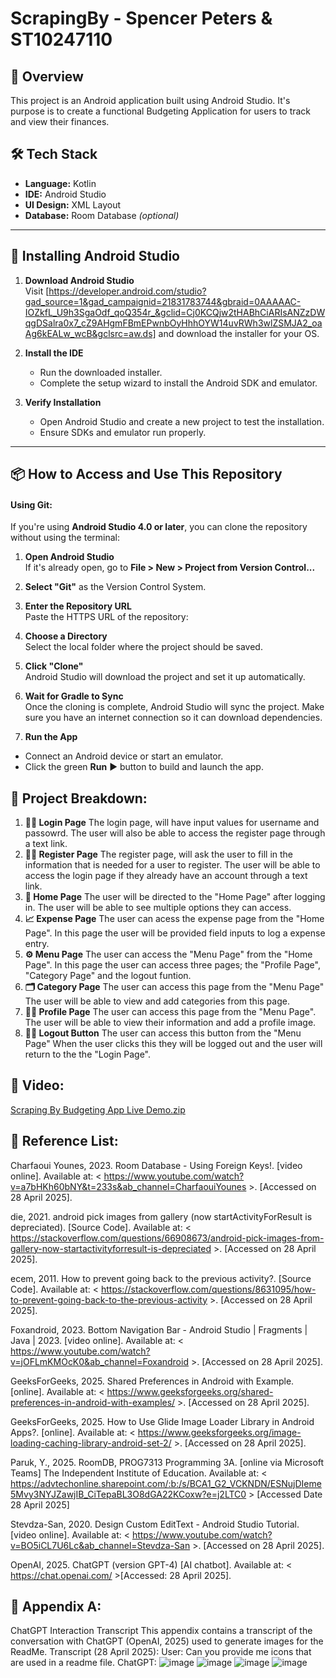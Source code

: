 # ScrapingBy - Spencer Peters & ST10247110

## 📖 Overview

This project is an Android application built using Android Studio. It's purpose is to create a functional Budgeting Application for users to track and view their finances.

## 🛠 Tech Stack

- **Language:** Kotlin
- **IDE:** Android Studio  
- **UI Design:** XML Layout  
- **Database:** Room Database *(optional)*  

---

## 🧭 Installing Android Studio

1. **Download Android Studio**  
   Visit [https://developer.android.com/studio?gad_source=1&gad_campaignid=21831783744&gbraid=0AAAAAC-IOZkfL_U9h3SgaOdf_qoQ354r_&gclid=Cj0KCQjw2tHABhCiARIsANZzDWqgDSalra0x7_cZ9AHgmFBmEPwnbOyHhhOYW14uvRWh3wlZSMJA2_oaAg6kEALw_wcB&gclsrc=aw.ds] and download the installer for your OS.

2. **Install the IDE**  
   - Run the downloaded installer.
   - Complete the setup wizard to install the Android SDK and emulator.

3. **Verify Installation**  
   - Open Android Studio and create a new project to test the installation.
   - Ensure SDKs and emulator run properly.
   

---

## 📦 How to Access and Use This Repository

#### Using Git:

If you're using **Android Studio 4.0 or later**, you can clone the repository without using the terminal:

1. **Open Android Studio**  
   If it's already open, go to **File > New > Project from Version Control...**

2. **Select "Git"** as the Version Control System.

3. **Enter the Repository URL**  
   Paste the HTTPS URL of the repository:
   
4. **Choose a Directory**  
    Select the local folder where the project should be saved.

5. **Click "Clone"**  
    Android Studio will download the project and set it up automatically.

6. **Wait for Gradle to Sync**  
    Once the cloning is complete, Android Studio will sync the project. Make sure you have an internet connection so it can download dependencies.

7. **Run the App**  
  - Connect an Android device or start an emulator.
  - Click the green **Run** ▶️ button to build and launch the app.

## 📁 Project Breakdown:

1. **🧑‍💻 Login Page** 
   The login page, will have input values for username and passowrd.
   The user will also be able to access the register page through a text link.
2. **🧑‍💻 Register Page**
   The register page, will ask the user to fill in the information that is needed for a user to register.
   The user will be able to access the login page if they already have an account through a text link.
3. **📌 Home Page**
   The user will be directed to the "Home Page" after logging in.
   The user will be able to see multiple options they can access.
4. **📈 Expense Page**
   The user can acess the expense page from the "Home Page".
   In this page the user will be provided field inputs to log a expense entry.
5. **⚙️ Menu Page**
   The user can access the "Menu Page" from the "Home Page".
   In this page the user can access three pages; the "Profile Page", "Category Page" and the logout funtion.
6. **🗂️ Category Page**
   The user can access this page from the "Menu Page"
   The user will be able to view and add categories from this page.
7. **🧑‍💻 Profile Page**
   The user can access this page from the "Menu Page".
   The user will be able to view their information and add a profile image.
8. **🧑‍💻 Logout Button**
   The user can access this button from the "Menu Page"
   When the user clicks this they will be logged out and the user will return to the the "Login Page".

## 🚀 Video:
[Scraping By Budgeting App Live Demo.zip](https://github.com/user-attachments/files/20016841/Scraping.By.Budgeting.App.Live.Demo.zip)

## 📝 Reference List:
Charfaoui Younes, 2023. Room Database - Using Foreign Keys!. [video online]. Available at: < https://www.youtube.com/watch?v=a7bHKh60bNY&t=233s&ab_channel=CharfaouiYounes >. [Accessed on 28 April 2025].

die, 2021. android pick images from gallery (now startActivityForResult is depreciated). [Source Code]. Available at: <  https://stackoverflow.com/questions/66908673/android-pick-images-from-gallery-now-startactivityforresult-is-depreciated >. [Accessed on 28 April 2025].

ecem, 2011. How to prevent going back to the previous activity?. [Source Code]. Available at: < https://stackoverflow.com/questions/8631095/how-to-prevent-going-back-to-the-previous-activity >. [Accessed on 28 April 2025].

Foxandroid, 2023. Bottom Navigation Bar - Android Studio | Fragments | Java | 2023. [video online]. Available at: < https://www.youtube.com/watch?v=jOFLmKMOcK0&ab_channel=Foxandroid >. [Accessed on 28 April 2025].

GeeksForGeeks, 2025. Shared Preferences in Android with Example. [online]. Available at: < https://www.geeksforgeeks.org/shared-preferences-in-android-with-examples/ >. [Accessed on 28 April 2025].

GeeksForGeeks, 2025. How to Use Glide Image Loader Library in Android Apps?. [online]. Available at: < https://www.geeksforgeeks.org/image-loading-caching-library-android-set-2/ >. [Accessed on 28 April 2025].

Paruk, Y., 2025. RoomDB, PROG7313 Programming 3A. [online via Microsoft Teams] The Independent Institute of Education. Available at: < https://advtechonline.sharepoint.com/:b:/s/BCA1_G2_VCKNDN/ESNujDIeme5Mvy3NYJZawjIB_CiTepaBL3O8dGA22KCoxw?e=j2LTC0 > [Accessed Date 28 April 2025]

Stevdza-San, 2020. Design Custom EditText - Android Studio Tutorial. [video online]. Available at: < https://www.youtube.com/watch?v=BO5iCL7U6Lc&ab_channel=Stevdza-San >. [Accessed on 28 April 2025].

OpenAI, 2025. ChatGPT (version GPT-4) [AI chatbot]. Available at: < https://chat.openai.com/  >[Accessed: 28 April 2025].

## 🧾 Appendix A:
ChatGPT Interaction Transcript
This appendix contains a transcript of the conversation with ChatGPT (OpenAI, 2025) used to generate images for the ReadMe.
Transcript (28 April 2025):
User: Can you provide me icons that are used in a readme file.
ChatGPT: 
![image](https://github.com/user-attachments/assets/27f6dbcf-33dd-417b-bb0b-06bf7c492bf2)
![image](https://github.com/user-attachments/assets/0914e549-a94f-43c8-a657-4eb44a34b66b)
![image](https://github.com/user-attachments/assets/089caa5b-2108-4f52-b01e-ea5584709600)
![image](https://github.com/user-attachments/assets/8d2ee637-1e61-47eb-b35f-267d81c17600)








